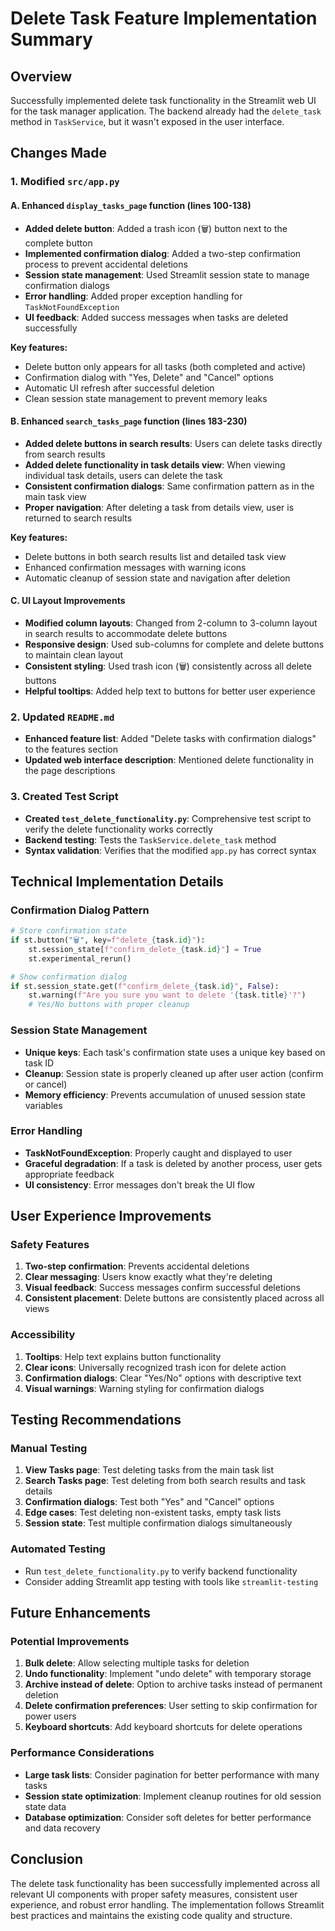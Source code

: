 # Delete Task Feature Implementation Summary

## Overview
Successfully implemented delete task functionality in the Streamlit web UI for the task manager application. The backend already had the `delete_task` method in `TaskService`, but it wasn't exposed in the user interface.

## Changes Made

### 1. Modified `src/app.py`

#### A. Enhanced `display_tasks_page` function (lines 100-138)
- **Added delete button**: Added a trash icon (🗑️) button next to the complete button
- **Implemented confirmation dialog**: Added a two-step confirmation process to prevent accidental deletions
- **Session state management**: Used Streamlit session state to manage confirmation dialogs
- **Error handling**: Added proper exception handling for `TaskNotFoundException`
- **UI feedback**: Added success messages when tasks are deleted successfully

**Key features:**
- Delete button only appears for all tasks (both completed and active)
- Confirmation dialog with "Yes, Delete" and "Cancel" options
- Automatic UI refresh after successful deletion
- Clean session state management to prevent memory leaks

#### B. Enhanced `search_tasks_page` function (lines 183-230)
- **Added delete buttons in search results**: Users can delete tasks directly from search results
- **Added delete functionality in task details view**: When viewing individual task details, users can delete the task
- **Consistent confirmation dialogs**: Same confirmation pattern as in the main task view
- **Proper navigation**: After deleting a task from details view, user is returned to search results

**Key features:**
- Delete buttons in both search results list and detailed task view
- Enhanced confirmation messages with warning icons
- Automatic cleanup of session state and navigation after deletion

#### C. UI Layout Improvements
- **Modified column layouts**: Changed from 2-column to 3-column layout in search results to accommodate delete buttons
- **Responsive design**: Used sub-columns for complete and delete buttons to maintain clean layout
- **Consistent styling**: Used trash icon (🗑️) consistently across all delete buttons
- **Helpful tooltips**: Added help text to buttons for better user experience

### 2. Updated `README.md`
- **Enhanced feature list**: Added "Delete tasks with confirmation dialogs" to the features section
- **Updated web interface description**: Mentioned delete functionality in the page descriptions

### 3. Created Test Script
- **Created `test_delete_functionality.py`**: Comprehensive test script to verify the delete functionality works correctly
- **Backend testing**: Tests the `TaskService.delete_task` method
- **Syntax validation**: Verifies that the modified `app.py` has correct syntax

## Technical Implementation Details

### Confirmation Dialog Pattern
```python
# Store confirmation state
if st.button("🗑️", key=f"delete_{task.id}"):
    st.session_state[f"confirm_delete_{task.id}"] = True
    st.experimental_rerun()

# Show confirmation dialog
if st.session_state.get(f"confirm_delete_{task.id}", False):
    st.warning(f"Are you sure you want to delete '{task.title}'?")
    # Yes/No buttons with proper cleanup
```

### Session State Management
- **Unique keys**: Each task's confirmation state uses a unique key based on task ID
- **Cleanup**: Session state is properly cleaned up after user action (confirm or cancel)
- **Memory efficiency**: Prevents accumulation of unused session state variables

### Error Handling
- **TaskNotFoundException**: Properly caught and displayed to user
- **Graceful degradation**: If a task is deleted by another process, user gets appropriate feedback
- **UI consistency**: Error messages don't break the UI flow

## User Experience Improvements

### Safety Features
1. **Two-step confirmation**: Prevents accidental deletions
2. **Clear messaging**: Users know exactly what they're deleting
3. **Visual feedback**: Success messages confirm successful deletions
4. **Consistent placement**: Delete buttons are consistently placed across all views

### Accessibility
1. **Tooltips**: Help text explains button functionality
2. **Clear icons**: Universally recognized trash icon for delete action
3. **Confirmation dialogs**: Clear "Yes/No" options with descriptive text
4. **Visual warnings**: Warning styling for confirmation dialogs

## Testing Recommendations

### Manual Testing
1. **View Tasks page**: Test deleting tasks from the main task list
2. **Search Tasks page**: Test deleting from both search results and task details
3. **Confirmation dialogs**: Test both "Yes" and "Cancel" options
4. **Edge cases**: Test deleting non-existent tasks, empty task lists
5. **Session state**: Test multiple confirmation dialogs simultaneously

### Automated Testing
- Run `test_delete_functionality.py` to verify backend functionality
- Consider adding Streamlit app testing with tools like `streamlit-testing`

## Future Enhancements

### Potential Improvements
1. **Bulk delete**: Allow selecting multiple tasks for deletion
2. **Undo functionality**: Implement "undo delete" with temporary storage
3. **Archive instead of delete**: Option to archive tasks instead of permanent deletion
4. **Delete confirmation preferences**: User setting to skip confirmation for power users
5. **Keyboard shortcuts**: Add keyboard shortcuts for delete operations

### Performance Considerations
- **Large task lists**: Consider pagination for better performance with many tasks
- **Session state optimization**: Implement cleanup routines for old session state data
- **Database optimization**: Consider soft deletes for better performance and data recovery

## Conclusion

The delete task functionality has been successfully implemented across all relevant UI components with proper safety measures, consistent user experience, and robust error handling. The implementation follows Streamlit best practices and maintains the existing code quality and structure.